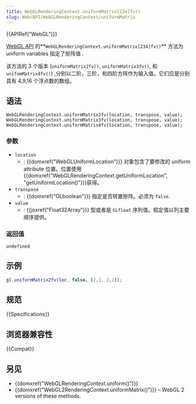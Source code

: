 ```yaml
---
title: WebGLRenderingContext.uniformMatrix[234]fv()
slug: Web/API/WebGLRenderingContext/uniformMatrix
---
```


{{APIRef("WebGL")}}

[WebGL API](/zh-CN/docs/Web/API/WebGL_API) 的**`WebGLRenderingContext.uniformMatrix[234]fv()`** 方法为 uniform variables 指定了矩阵值 .

该方法的 3 个版本 (`uniformMatrix2fv()`, `uniformMatrix3fv()`, 和`unifomMatrix4fv()`) ,分别以二阶，三阶，和四阶方阵作为输入值，它们应是分别具有 4,9,16 个浮点数的数组。

## 语法

```plain
WebGLRenderingContext.uniformMatrix2fv(location, transpose, value);
WebGLRenderingContext.uniformMatrix3fv(location, transpose, value);
WebGLRenderingContext.uniformMatrix4fv(location, transpose, value);
```

### 参数

- `location`
  - : {{domxref("WebGLUniformLocation")}} 对象包含了要修改的 uniform attribute 位置。位置使用 {{domxref("WebGLRenderingContext.getUniformLocation", "getUniformLocation()")}}获得。
- `transpose`
  - : {{domxref("GLboolean")}} 指定是否转置矩阵。必须为 `false`.
- `value`
  - : {{jsxref("Float32Array")}} 型或者是 `GLfloat` 序列值。假定值以列主要顺序提供。

### 返回值

`undefined`

## 示例

```js
gl.uniformMatrix2fv(loc, false, [2,1, 2,2]);
```

## 规范

{{Specifications}}

## 浏览器兼容性

{{Compat}}

## 另见

- {{domxref("WebGLRenderingContext.uniform()")}}
- {{domxref("WebGL2RenderingContext.uniformMatrix()")}} – WebGL 2 versions of these methods.

